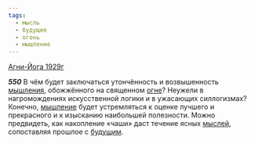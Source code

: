 ```yaml
---
tags:
  - мысль
  - будущее
  - огонь
  - мышление
---
```


[Агни-Йога 1929г](https://127.0.0.1:4002/agni/1929)

___550___
В чём будет заключаться утончённость и возвышенность [мышления](../../../tags/#[мышление](../../../tags/#мышление)), обожжённого на священном [огне](../../../tags/#огонь)? Неужели в нагромождениях искусственной логики и в ужасающих силлогизмах? Конечно, [мышление](../../../tags/#мышление) будет устремляться к оценке лучшего и прекрасного и к изысканию наибольшей полезности. Можно предвидеть, как накопление «чаши» даст течение ясных [мыслей](../../../tags/#мысль), сопоставляя прошлое с [будущим](../../../tags/#будущее).